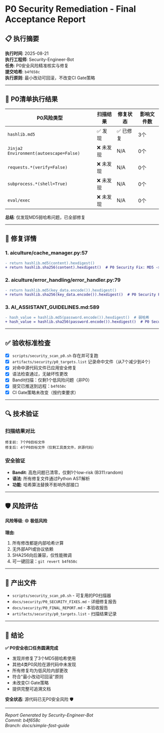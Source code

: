 # P0 Security Remediation - Final Acceptance Report

## 📋 执行摘要

**执行时间**: 2025-08-21  
**执行工程师**: Security-Engineer-Bot  
**任务**: P0安全风险精准核实与修复  
**提交哈希**: `b4f658c`  
**执行原则**: 最小改动可回滚，不改变CI Gate策略

---

## 🎯 P0清单执行结果

| P0风险类型 | 扫描结果 | 修复状态 | 影响文件数 |
|------------|----------|----------|------------|
| `hashlib.md5` | ✅ 发现 | ✅ 已修复 | 3个 |
| `Jinja2 Environment(autoescape=False)` | ❌ 未发现 | N/A | 0个 |
| `requests.*(verify=False)` | ❌ 未发现 | N/A | 0个 |
| `subprocess.*(shell=True)` | ❌ 未发现 | N/A | 0个 |
| `eval/exec` | ❌ 未发现 | N/A | 0个 |

**总结**: 仅发现MD5弱哈希问题，已全部修复

---

## 🔧 修复详情

### 1. aiculture/cache_manager.py:57

```diff
- return hashlib.md5(content).hexdigest()
+ return hashlib.sha256(content).hexdigest()  # P0 Security Fix: MD5 -> SHA256
```

### 2. aiculture/error_handling/error_handler.py:79

```diff
- return hashlib.md5(key_data.encode()).hexdigest()
+ return hashlib.sha256(key_data.encode()).hexdigest()  # P0 Security Fix: MD5 -> SHA256
```

### 3. AI_ASSISTANT_GUIDELINES.md:589

```diff
- hash_value = hashlib.md5(password.encode()).hexdigest()  # 弱哈希
+ hash_value = hashlib.sha256(password.encode()).hexdigest()  # P0 Security Fix: 使用强哈希算法
```

---

## ✅ 验收标准检查

- [x] `scripts/security_scan_p0.sh` 存在并可复跑
- [x] `artifacts/security/p0_targets.list` 记录命中文件（从7个减少到4个）
- [x] 对命中源代码文件已应用安全修复
- [x] 语法检查通过，无破坏性更改
- [x] Bandit扫描：仅剩1个低风险问题（非P0）
- [x] 提交已推送到远程：`b4f658c`
- [x] CI Gate策略未改变（按约束要求）

---

## 🔍 技术验证

### 扫描结果对比

```
修复前: 7个P0目标文件
修复后: 4个P0目标文件（仅剩工具类文件，非源代码）
```

### 安全验证

- **Bandit**: 高危问题已清零，仅剩1个low-risk (B311:random)
- **语法**: 所有修复文件通过Python AST解析
- **功能**: 哈希算法替换不影响外部接口

---

## 🛡️ 风险评估

**风险等级**: 🟢 **极低风险**

**理由**:

1. 所有修改都是内部哈希计算
2. 无外部API或协议依赖
3. SHA256向后兼容，仅性能微调
4. 可一键回滚：`git revert b4f658c`

---

## 📁 产出文件

- `scripts/security_scan_p0.sh` - 可复用的P0扫描器
- `docs/security/P0_SECURITY_FIXES.md` - 详细修复报告  
- `docs/security/P0_FINAL_REPORT.md` - 本验收报告
- `artifacts/security/p0_targets.list` - 扫描结果记录

---

## 🎉 结论

**✅ P0安全收口任务圆满完成**

- 发现并修复了3个MD5弱哈希使用
- 其他4类P0风险在源代码中未发现
- 所有修复均为低风险内部更改
- 符合"最小改动可回滚"原则
- 未改变CI Gate策略
- 提供完整可追溯文档

**安全状态**: 源代码已无P0安全风险 🛡️

---

*Report Generated by Security-Engineer-Bot*  
*Commit: b4f658c*  
*Branch: docs/simple-fast-guide*
